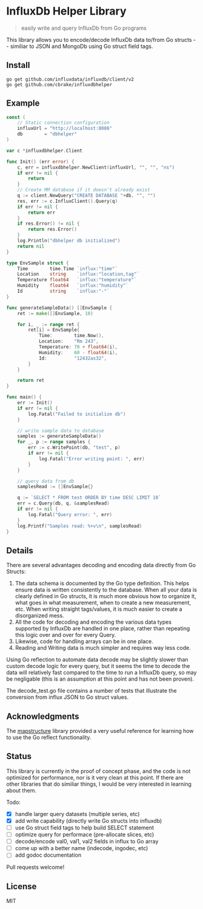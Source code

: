 # InfluxDb Helper Library

> easily write and query InfluxDb from Go programs

This library allows you to encode/decode InfluxDb data to/from
Go structs -- similiar to JSON and MongoDb using Go struct field tags.

## Install

```
go get github.com/influxdata/influxdb/client/v2
go get github.com/cbrake/influxdbhelper
```

## Example

```go
const (
	// Static connection configuration
	influxUrl = "http://localhost:8086"
	db        = "dbhelper"
)

var c *influxdbhelper.Client

func Init() (err error) {
	c, err = influxdbhelper.NewClient(influxUrl, "", "", "ns")
	if err != nil {
		return
	}
	// Create MM database if it doesn't already exist
	q := client.NewQuery("CREATE DATABASE "+db, "", "")
	res, err := c.InfluxClient().Query(q)
	if err != nil {
		return err
	}
	if res.Error() != nil {
		return res.Error()
	}
	log.Println("dbhelper db initialized")
	return nil
}

type EnvSample struct {
	Time        time.Time `influx:"time"`
	Location    string    `influx:"location,tag"`
	Temperature float64   `influx:"temperature"`
	Humidity    float64   `influx:"humidity"`
	Id          string    `influx:"-"`
}

func generateSampleData() []EnvSample {
	ret := make([]EnvSample, 10)

	for i, _ := range ret {
		ret[i] = EnvSample{
			Time:        time.Now(),
			Location:    "Rm 243",
			Temperature: 70 + float64(i),
			Humidity:    60 - float64(i),
			Id:          "12432as32",
		}
	}

	return ret
}

func main() {
	err := Init()
	if err != nil {
		log.Fatal("Failed to initialize db")
	}

	// write sample data to database
	samples := generateSampleData()
	for _, p := range samples {
		err := c.WritePoint(db, "test", p)
		if err != nil {
			log.Fatal("Error writing point: ", err)
		}
	}

	// query data from db
	samplesRead := []EnvSample{}

	q := `SELECT * FROM test ORDER BY time DESC LIMIT 10`
	err = c.Query(db, q, &samplesRead)
	if err != nil {
		log.Fatal("Query error: ", err)
	}
	log.Printf("Samples read: %+v\n", samplesRead)
}
```

## Details

There are several advantages decoding and encoding data directly from Go
Structs:

1. The data schema is documented by the Go type definition. This helps ensure
   data is written consistently to the database. When all your data is clearly
   defined in Go structs, it is much more obvious how to organize it, what goes
   in what measurement, when to create a new measurement, etc. When writing
   straight tags/values, it is much easier to create a disorganized mess.
1. All the code for decoding and encoding the various data types supported
   by InfluxDb are handled in one place, rather than repeating this logic over
   and over for every Query.
1. Likewise, code for handling arrays can be in one place.
1. Reading and Writing data is much simpler and requires way less code.

Using Go reflection to automate data decode may be slightly slower
than custom decode logic for every query, but it seems the time to decode the
data will relatively fast compared to the time to run a InfluxDb query, so
may be negligable (this is an assumption at this point and has not been
proven).

The decode_test.go file contains a number of tests that illustrate the
conversion from influx JSON to Go struct values.

## Acknowledgments

The [mapstructure](https://github.com/mitchellh/mapstructure)
library provided a very useful reference for learning how to
use the Go reflect functionality.

## Status

This library is currently in the proof of concept phase, and the code is not
optimized for performance, nor is it very clean at this point. If there are other
libraries that do similiar things, I would be very interested in learning about them.

Todo:

* [x] handle larger query datasets (multiple series, etc)
* [x] add write capability (directly write Go structs into influxdb)
* [ ] use Go struct field tags to help build SELECT statement
* [ ] optimize query for performace (pre-allocate slices, etc)
* [ ] decode/encode val0, val1, val2 fields in influx to Go array
* [ ] come up with a better name (indecode, ingodec, etc)
* [ ] add godoc documentation

Pull requests welcome!

## License

MIT
